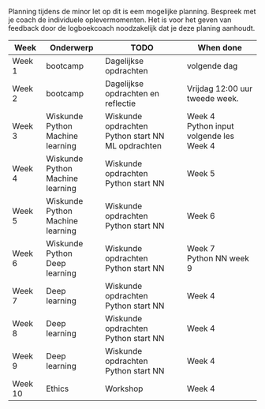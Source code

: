 Planning tijdens de minor let op dit is eem mogelijke planning. Bespreek met je coach de individuele oplevermomenten.
Het is voor het geven van feedback door de logboekcoach noodzakelijk dat je deze planing aanhoudt.  

| **Week** | **Onderwerp** | **TODO** | **When done** | 
| ------ | -------- | --------------------- | ------------ |  
| Week 1 | bootcamp | Dagelijkse opdrachten | volgende dag |  
| Week 2 | bootcamp | Dagelijkse opdrachten en reflectie | Vrijdag 12:00 uur tweede week. |  
| Week 3 | Wiskunde<br>Python<br>Machine learning | Wiskunde opdrachten<br>Python start NN<br>ML opdrachten | Week 4<br>Python input volgende les<br>Week 4 |
| Week 4 | Wiskunde<br>Python<br>Machine learning | Wiskunde opdrachten<br>Python start NN | Week 5 |
| Week 5 | Wiskunde<br>Python<br>Machine learning | Wiskunde opdrachten<br>Python start NN | Week 6 |
| Week 6 | Wiskunde<br>Python<br>Deep learning | Wiskunde opdrachten<br>Python start NN | Week 7<br>Python NN week 9 |
| Week 7 | Deep learning | Wiskunde opdrachten<br>Python start NN | Week 4 |
| Week 8 | Deep learning | Wiskunde opdrachten<br>Python start NN | Week 4 |
| Week 9 | Deep learning | Wiskunde opdrachten<br>Python start NN | Week 4 |
| Week 10 | Ethics | Workshop | Week 4 |


